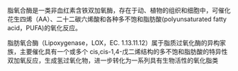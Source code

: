 脂氧合酶是一类非血红素含铁双加氧酶，存在于动、植物的组织和细胞中，可催化花生四烯（AA）、二十二碳六烯酸和各种多不饱和脂肪酸(polyunsaturated fatty acid，PUFA)的氧化反应。

脂肪氧合酶（Lipoxygenase，LOX，EC. 1.13.11.12）属于脂质过氧化酶的异构家族，主要催化具有一个或多个 cis,cis-1,4-戊二烯结构的多不饱和脂肪酸的特异性双加氧反应，生成氢过氧化物，进一步转化为一系列具有生物活性的氧化脂类
